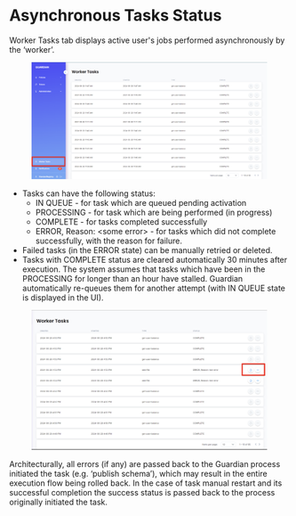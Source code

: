 # Asynchronous Tasks Status

Worker Tasks tab displays active user's jobs performed asynchronously by the ‘worker’.

<figure><img src="../../.gitbook/assets/image (1) (1) (1) (1) (1) (1) (1) (1) (1) (1) (1) (1) (1) (1) (1) (1) (1) (1) (2) (1).png" alt=""><figcaption></figcaption></figure>

* Tasks can have the following status:
  * IN QUEUE - for task which are queued pending activation
  * PROCESSING - for task which are being performed (in progress)
  * COMPLETE - for tasks completed successfully
  * ERROR, Reason: \<some error> - for tasks which did not complete successfully, with the reason for failure.
* Failed tasks (in the ERROR state) can be manually retried or deleted.
* Tasks with COMPLETE status are cleared automatically 30 minutes after execution. The system assumes that tasks which have been in the PROCESSING for longer than an hour have stalled. Guardian automatically re-queues them for another attempt (with IN QUEUE state is displayed in the UI).

<figure><img src="../../.gitbook/assets/image (3) (1) (1) (1) (1) (1) (1) (1) (1) (1) (1) (1) (1) (1) (1).png" alt=""><figcaption></figcaption></figure>

Architecturally, all errors (if any) are passed back to the Guardian process initiated the task (e.g. ‘publish schema’), which may result in the entire execution flow being rolled back. In the case of task manual restart and its successful completion the success status is passed back to the process originally initiated the task.
